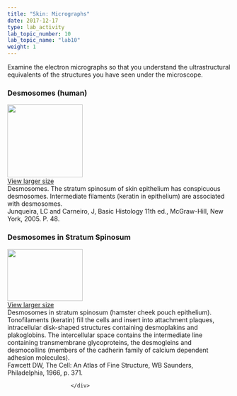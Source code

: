 ```yaml
---
title: "Skin: Micrographs"
date: 2017-12-17
type: lab_activity
lab_topic_number: 10
lab_topic_name: "lab10"
weight: 1
---
```

<div class="entrybody">
						<p>Examine the electron micrographs so that you understand the ultrastructural equivalents of the structures you have seen under the microscope.</p>

<h3>Desmosomes (human)</h3>

<div class="slidepopup"><div class="thumbnail"> <a href="http://histologylab.ccnmtl.columbia.edu/assets_c/2009/07/40-1291.html" onclick="window.open('http://histologylab.ccnmtl.columbia.edu/assets_c/2009/07/40-1291.html', 'popup','width=810, height=750,scrollbars=1,resizable=1, toolbar=no,directories=no,location=no,menubar=no,status=no'); return false"> <img src="http://ccnmtl.columbia.edu/projects/histologylab/assets/images/40-thumb-170x164-1291.jpg" width="170" height="164" alt="" class="mt-image-left"> </a><br> <a href="http://histologylab.ccnmtl.columbia.edu/assets_c/2009/07/40-1291.html" onclick="window.open('http://histologylab.ccnmtl.columbia.edu/assets_c/2009/07/40-1291.html', 'popup','width=810, height=750,scrollbars=1,resizable=1, toolbar=no,directories=no,location=no,menubar=no,status=no'); return false">View larger size</a> </div><div class="slidetxt">
Desmosomes. The stratum spinosum of skin epithelium has conspicuous desmosomes. Intermediate filaments (keratin in epithelium) are associated with desmosomes. <br>
Junqueira, LC and Carneiro, J, Basic Histology 11th ed., McGraw-Hill, New York, 2005. P. 48.</div></div>

<h3>Desmosomes in Stratum Spinosum</h3>

<div class="slidepopup"><div class="thumbnail"> <a href="http://histologylab.ccnmtl.columbia.edu/assets_c/2009/07/41-1294.html" onclick="window.open('http://histologylab.ccnmtl.columbia.edu/assets_c/2009/07/41-1294.html', 'popup','width=810, height=750,scrollbars=1,resizable=1, toolbar=no,directories=no,location=no,menubar=no,status=no'); return false"> <img src="http://ccnmtl.columbia.edu/projects/histologylab/assets/images/41-thumb-170x117-1294.jpg" width="170" height="117" alt="" class="mt-image-left"> </a><br> <a href="http://histologylab.ccnmtl.columbia.edu/assets_c/2009/07/41-1294.html" onclick="window.open('http://histologylab.ccnmtl.columbia.edu/assets_c/2009/07/41-1294.html', 'popup','width=810, height=750,scrollbars=1,resizable=1, toolbar=no,directories=no,location=no,menubar=no,status=no'); return false">View larger size</a> </div><div class="slidetxt">
Desmosomes in stratum spinosum (hamster cheek pouch epithelium). Tonofilaments (keratin) fill the cells and insert into attachment plaques, intracellular disk-shaped structures containing desmoplakins and plakoglobins. The intercellular space contains the intermediate line containing transmembrane glycoproteins, the desmogleins and desmocollins (members of the cadherin family of calcium dependent adhesion molecules). <br>
Fawcett <span class="caps">DW,</span> The Cell: An Atlas of Fine Structure, WB Saunders, Philadelphia, 1966, p. 371.</div></div>
						
						
						</div>
